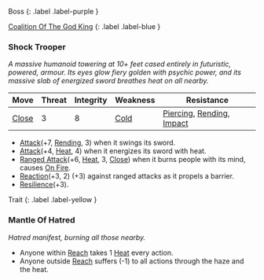 Boss
{: .label .label-purple }

[Coalition Of The God King](Game/Hostile-Groups#Coalition%20Of%20The%20God%20King)
{: .label .label-blue }
### Shock Trooper
*A massive humanoid towering at 10+ feet cased entirely in futuristic, powered, armour. Its eyes glow fiery golden with psychic power, and its massive slab of energized sword breathes heat on all nearby.*


| Move                              | Threat | Integrity | Weakness                      | Resistance                                                                                                    |
| --------------------------------- | ------ | --------- | ----------------------------- | ------------------------------------------------------------------------------------------------------------- |
| [Close](Game/Core/Movement#Close) | 3      | 8         | [Cold](Game/Core/Injury#Cold) | [Piercing](Game/Core/Injury#Piercing), [Rending](Game/Core/Injury#Rending), [Impact](Game/Core/Injury#Impact) |

* [Attack](Game/Core/Blocks/Attack)(+7, [Rending](Game/Core/Injury#Impact), 3) when it swings its sword.
* [Attack](Game/Core/Blocks/Attack)(+4, [Heat](Game/Core/Injury#Heat), 4) when it energizes its sword with heat.
* [Ranged Attack](Game/Core/Blocks/Ranged%20Attack)(+6, [Heat](Game/Core/Injury#Heat), 3, [Close](Game/Core/Movement#Close)) when it burns people with its mind, causes [On Fire](Game/Core/Effects#On%20Fire).
* [Reaction](Game/Core/Blocks/Reaction)(+3, 2) (+3) against ranged attacks as it propels a barrier.
* [Resilience](Game/Core/Blocks/Resilience)(+3).


Trait
{: .label .label-yellow }
### Mantle Of Hatred
*Hatred manifest, burning all those nearby.*

* Anyone within [Reach](Game/Core/Movement#Reach) takes 1 [Heat](Game/Core/Injury#Heat) every action.
* Anyone outside [Reach](Game/Core/Movement#Reach) suffers (-1) to all actions through the haze and the heat.